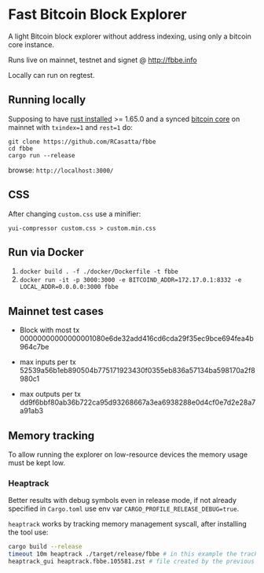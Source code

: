 

# Fast Bitcoin Block Explorer

A light Bitcoin block explorer without address indexing, using only a bitcoin core instance.

Runs live on mainnet, testnet and signet @ http://fbbe.info

Locally can run on regtest.

## Running locally

Supposing to have [rust installed](https://www.rust-lang.org/tools/install) >= 1.65.0 and a synced [bitcoin core](https://bitcoincore.org/en/download/) on mainnet with `txindex=1` and `rest=1` do:

```
git clone https://github.com/RCasatta/fbbe
cd fbbe
cargo run --release
```

browse: `http://localhost:3000/`

## CSS

After changing `custom.css` use a minifier:

```
yui-compressor custom.css > custom.min.css
```

## Run via Docker

1. `docker build . -f ./docker/Dockerfile -t fbbe`
2. `docker run -it -p 3000:3000 -e BITCOIND_ADDR=172.17.0.1:8332 -e LOCAL_ADDR=0.0.0.0:3000 fbbe`

## Mainnet test cases

* Block with most tx 00000000000000001080e6de32add416cd6cda29f35ec9bce694fea4b964c7be

* max inputs per tx 52539a56b1eb890504b775171923430f0355eb836a57134ba598170a2f8980c1

* max outputs per tx dd9f6bbf80ab36b722ca95d93268667a3ea6938288e0d4cf0e7d2e28a7a91ab3

## Memory tracking

To allow running the explorer on low-resource devices the memory usage must be kept low.

### Heaptrack

Better results with debug symbols even in release mode, if not already specified in `Cargo.toml`
use env var `CARGO_PROFILE_RELEASE_DEBUG=true`.

`heaptrack` works by tracking memory management syscall, after installing the tool use:
```sh
cargo build --release
timeout 10m heaptrack ./target/release/fbbe # in this example the tracker runs for 10 minutes
heaptrack_gui heaptrack.fbbe.105581.zst # file created by the previous command
```
